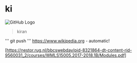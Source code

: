 # ki
![GitHub Logo](https://www.wpclipart.com/cartoon/animals/elephant/cartoon_elephant_2.png)

>kiran

'''
git push
'''
https://www.wikipedia.org - automatic!

[https://nestor.rug.nl/bbcswebdav/pid-8321864-dt-content-rid-9560031_2/courses/WMLS15005.2017-2018.1B/Modules.pdf]

